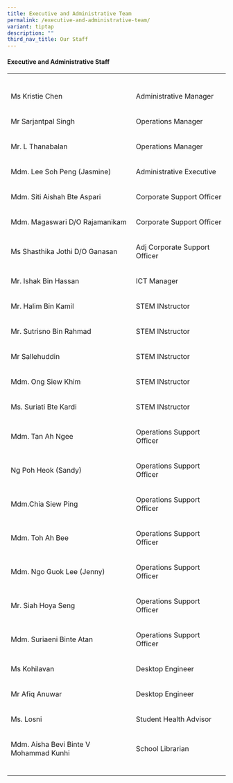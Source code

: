 ```yaml
---
title: Executive and Administrative Team
permalink: /executive-and-administrative-team/
variant: tiptap
description: ""
third_nav_title: Our Staff
---
```

<h4><strong>Executive and Administrative Staff</strong></h4>
<table style="minWidth: 50px">
<colgroup>
<col>
<col>
</colgroup>
<tbody>
<tr>
<th rowspan="1" colspan="1">
<p></p>
</th>
<th rowspan="1" colspan="1">
<p></p>
</th>
</tr>
<tr>
<td rowspan="1" colspan="1">
<p>Ms Kristie Chen</p>
</td>
<td rowspan="1" colspan="1">
<p>Administrative Manager</p>
</td>
</tr>
<tr>
<td rowspan="1" colspan="1">
<p>Mr Sarjantpal Singh</p>
</td>
<td rowspan="1" colspan="1">
<p>Operations Manager</p>
</td>
</tr>
<tr>
<td rowspan="1" colspan="1">
<p>Mr. L Thanabalan</p>
</td>
<td rowspan="1" colspan="1">
<p>Operations Manager</p>
</td>
</tr>
<tr>
<td rowspan="1" colspan="1">
<p>Mdm. Lee Soh Peng (Jasmine)</p>
</td>
<td rowspan="1" colspan="1">
<p>Administrative Executive</p>
</td>
</tr>
<tr>
<td rowspan="1" colspan="1">
<p>Mdm. Siti Aishah Bte Aspari</p>
</td>
<td rowspan="1" colspan="1">
<p>Corporate Support Officer</p>
</td>
</tr>
<tr>
<td rowspan="1" colspan="1">
<p>Mdm. Magaswari D/O Rajamanikam</p>
</td>
<td rowspan="1" colspan="1">
<p>Corporate Support Officer</p>
</td>
</tr>
<tr>
<td rowspan="1" colspan="1">
<p>Ms Shasthika Jothi D/O Ganasan</p>
</td>
<td rowspan="1" colspan="1">
<p>Adj Corporate Support Officer</p>
</td>
</tr>
<tr>
<td rowspan="1" colspan="1">
<p>Mr. Ishak Bin Hassan</p>
</td>
<td rowspan="1" colspan="1">
<p>ICT Manager</p>
</td>
</tr>
<tr>
<td rowspan="1" colspan="1">
<p>Mr. Halim Bin Kamil</p>
</td>
<td rowspan="1" colspan="1">
<p>STEM INstructor</p>
</td>
</tr>
<tr>
<td rowspan="1" colspan="1">
<p>Mr. Sutrisno Bin Rahmad</p>
</td>
<td rowspan="1" colspan="1">
<p>STEM INstructor</p>
</td>
</tr>
<tr>
<td rowspan="1" colspan="1">
<p>Mr Sallehuddin</p>
</td>
<td rowspan="1" colspan="1">
<p>STEM INstructor</p>
</td>
</tr>
<tr>
<td rowspan="1" colspan="1">
<p>Mdm. Ong Siew Khim</p>
</td>
<td rowspan="1" colspan="1">
<p>STEM INstructor</p>
</td>
</tr>
<tr>
<td rowspan="1" colspan="1">
<p>Ms. Suriati Bte Kardi</p>
</td>
<td rowspan="1" colspan="1">
<p>STEM INstructor</p>
</td>
</tr>
<tr>
<td rowspan="1" colspan="1">
<p>Mdm. Tan Ah Ngee</p>
</td>
<td rowspan="1" colspan="1">
<p>Operations Support Officer</p>
</td>
</tr>
<tr>
<td rowspan="1" colspan="1">
<p>Ng Poh Heok (Sandy)</p>
</td>
<td rowspan="1" colspan="1">
<p>Operations Support Officer</p>
</td>
</tr>
<tr>
<td rowspan="1" colspan="1">
<p>Mdm.Chia Siew Ping</p>
</td>
<td rowspan="1" colspan="1">
<p>Operations Support Officer</p>
</td>
</tr>
<tr>
<td rowspan="1" colspan="1">
<p>Mdm. Toh Ah Bee</p>
</td>
<td rowspan="1" colspan="1">
<p>Operations Support Officer</p>
</td>
</tr>
<tr>
<td rowspan="1" colspan="1">
<p>Mdm. Ngo Guok Lee (Jenny)</p>
</td>
<td rowspan="1" colspan="1">
<p>Operations Support Officer</p>
</td>
</tr>
<tr>
<td rowspan="1" colspan="1">
<p>Mr. Siah Hoya Seng</p>
</td>
<td rowspan="1" colspan="1">
<p>Operations Support Officer</p>
</td>
</tr>
<tr>
<td rowspan="1" colspan="1">
<p>Mdm. Suriaeni Binte Atan</p>
</td>
<td rowspan="1" colspan="1">
<p>Operations Support Officer</p>
</td>
</tr>
<tr>
<td rowspan="1" colspan="1">
<p>Ms Kohilavan</p>
</td>
<td rowspan="1" colspan="1">
<p>Desktop Engineer</p>
</td>
</tr>
<tr>
<td rowspan="1" colspan="1">
<p>Mr Afiq Anuwar</p>
</td>
<td rowspan="1" colspan="1">
<p>Desktop Engineer</p>
</td>
</tr>
<tr>
<td rowspan="1" colspan="1">
<p>Ms. Losni</p>
</td>
<td rowspan="1" colspan="1">
<p>Student Health Advisor</p>
</td>
</tr>
<tr>
<td rowspan="1" colspan="1">
<p>Mdm. Aisha Bevi Binte V Mohammad Kunhi</p>
</td>
<td rowspan="1" colspan="1">
<p>School Librarian</p>
</td>
</tr>
<tr>
<td rowspan="1" colspan="1">
<p></p>
</td>
<td rowspan="1" colspan="1">
<p></p>
</td>
</tr>
</tbody>
</table>
<p></p>